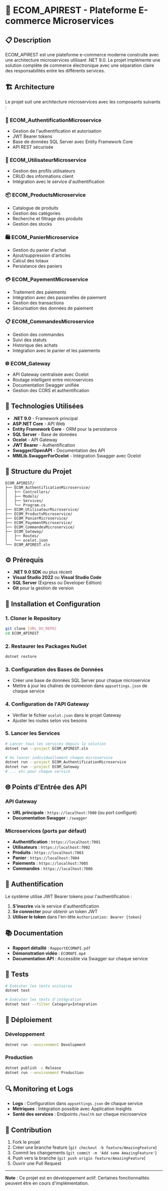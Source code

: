 # 🛒 ECOM_APIREST - Plateforme E-commerce Microservices

## 📋 Description

ECOM_APIREST est une plateforme e-commerce moderne construite avec une architecture microservices utilisant .NET 9.0. Le projet implémente une solution complète de commerce électronique avec une séparation claire des responsabilités entre les différents services.

## 🏗️ Architecture

Le projet suit une architecture microservices avec les composants suivants :

### 🔐 **ECOM_AuthentificationMicroservice**
- Gestion de l'authentification et autorisation
- JWT Bearer tokens
- Base de données SQL Server avec Entity Framework Core
- API REST sécurisée

### 👥 **ECOM_UtilisateurMicroservice**
- Gestion des profils utilisateurs
- CRUD des informations client
- Intégration avec le service d'authentification

### 📦 **ECOM_ProductsMicroservice**
- Catalogue de produits
- Gestion des catégories
- Recherche et filtrage des produits
- Gestion des stocks

### 🛍️ **ECOM_PanierMicroservice**
- Gestion du panier d'achat
- Ajout/suppression d'articles
- Calcul des totaux
- Persistance des paniers

### 💳 **ECOM_PayementMicroservice**
- Traitement des paiements
- Intégration avec des passerelles de paiement
- Gestion des transactions
- Sécurisation des données de paiement

### 📋 **ECOM_CommandesMicroservice**
- Gestion des commandes
- Suivi des statuts
- Historique des achats
- Intégration avec le panier et les paiements

### 🌐 **ECOM_Gateway**
- API Gateway centralisée avec Ocelot
- Routage intelligent entre microservices
- Documentation Swagger unifiée
- Gestion des CORS et authentification

## 🚀 Technologies Utilisées

- **.NET 9.0** - Framework principal
- **ASP.NET Core** - API Web
- **Entity Framework Core** - ORM pour la persistance
- **SQL Server** - Base de données
- **Ocelot** - API Gateway
- **JWT Bearer** - Authentification
- **Swagger/OpenAPI** - Documentation des API
- **MMLib.SwaggerForOcelot** - Intégration Swagger avec Ocelot

## 📁 Structure du Projet

```
ECOM_APIREST/
├── ECOM_AuthentificationMicroservice/
│   ├── Controllers/
│   ├── Models/
│   ├── Services/
│   └── Program.cs
├── ECOM_UtilisateurMicroservice/
├── ECOM_ProductsMicroservice/
├── ECOM_PanierMicroservice/
├── ECOM_PayementMicroservice/
├── ECOM_CommandesMicroservice/
├── ECOM_Gateway/
│   ├── Routes/
│   └── ocelot.json
└── ECOM_APIREST.sln
```

## ⚙️ Prérequis

- **.NET 9.0 SDK** ou plus récent
- **Visual Studio 2022** ou **Visual Studio Code**
- **SQL Server** (Express ou Developer Edition)
- **Git** pour la gestion de version

## 🔧 Installation et Configuration

### 1. Cloner le Repository
```bash
git clone [URL_DU_REPO]
cd ECOM_APIREST
```

### 2. Restaurer les Packages NuGet
```bash
dotnet restore
```

### 3. Configuration des Bases de Données
- Créer une base de données SQL Server pour chaque microservice
- Mettre à jour les chaînes de connexion dans `appsettings.json` de chaque service

### 4. Configuration de l'API Gateway
- Vérifier le fichier `ocelot.json` dans le projet Gateway
- Ajuster les routes selon vos besoins

### 5. Lancer les Services
```bash
# Lancer tous les services depuis la solution
dotnet run --project ECOM_APIREST.sln

# Ou lancer individuellement chaque microservice
dotnet run --project ECOM_AuthentificationMicroservice
dotnet run --project ECOM_Gateway
# ... etc pour chaque service
```

## 🌐 Points d'Entrée des API

### API Gateway
- **URL principale** : `https://localhost:7000` (ou port configuré)
- **Documentation Swagger** : `/swagger`

### Microservices (ports par défaut)
- **Authentification** : `https://localhost:7001`
- **Utilisateurs** : `https://localhost:7002`
- **Produits** : `https://localhost:7003`
- **Panier** : `https://localhost:7004`
- **Paiements** : `https://localhost:7005`
- **Commandes** : `https://localhost:7006`

## 🔐 Authentification

Le système utilise JWT Bearer tokens pour l'authentification :

1. **S'inscrire** via le service d'authentification
2. **Se connecter** pour obtenir un token JWT
3. **Utiliser le token** dans l'en-tête `Authorization: Bearer {token}`

## 📚 Documentation

- **Rapport détaillé** : `RapportECOMAPI.pdf`
- **Démonstration vidéo** : `ECOMAPI.mp4`
- **Documentation API** : Accessible via Swagger sur chaque service

## 🧪 Tests

```bash
# Exécuter les tests unitaires
dotnet test

# Exécuter les tests d'intégration
dotnet test --filter Category=Integration
```

## 🚀 Déploiement

### Développement
```bash
dotnet run --environment Development
```

### Production
```bash
dotnet publish -c Release
dotnet run --environment Production
```

## 🔍 Monitoring et Logs

- **Logs** : Configuration dans `appsettings.json` de chaque service
- **Métriques** : Intégration possible avec Application Insights
- **Santé des services** : Endpoints `/health` sur chaque microservice

## 🤝 Contribution

1. Fork le projet
2. Créer une branche feature (`git checkout -b feature/AmazingFeature`)
3. Commit les changements (`git commit -m 'Add some AmazingFeature'`)
4. Push vers la branche (`git push origin feature/AmazingFeature`)
5. Ouvrir une Pull Request


---

**Note** : Ce projet est en développement actif. Certaines fonctionnalités peuvent être en cours d'implémentation.
